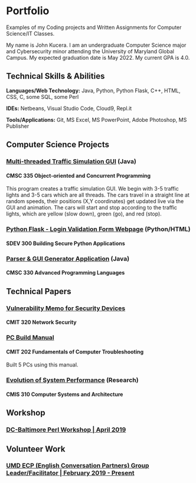 # Portfolio
Examples of my Coding projects and Written Assignments for Computer Science/IT Classes.

My name is John Kucera. I am an undergraduate Computer Science major and Cybersecurity minor attending the University of Maryland Global Campus. My expected graduation date is May 2022. My current GPA is 4.0.

## Technical Skills & Abilities

**Languages/Web Technology:**
Java, Python, Python Flask, C++, HTML, CSS, C, some SQL, some Perl

**IDEs:**
Netbeans, Visual Studio Code, Cloud9, Repl.it

**Tools/Applications:**
Git, MS Excel, MS PowerPoint, Adobe Photoshop, MS Publisher

## Computer Science Projects

### [Multi-threaded Traffic Simulation GUI](./Multi-threadedTrafficSimulationGUI) (Java)
#### CMSC 335 Object-oriented and Concurrent Programming

This program creates a traffic simulation GUI. We begin with 3-5 traffic lights and 3-5 cars which are all threads. The cars travel in a straight line at random speeds, their positions (X,Y coordinates) get updated live via the GUI and animation. The cars will start and stop according to the traffic lights, which are yellow (slow down), green (go), and red (stop).

### [Python Flask - Login Validation Form Webpage](./LoginValidationWebpage) (Python/HTML)
#### SDEV 300 Building Secure Python Applications

### [Parser & GUI Generator Application](./Parser&GUIGenerator) (Java)
#### CMSC 330 Advanced Programming Languages

## Technical Papers

### [Vulnerability Memo for Security Devices](./VulnerabilityMemo.pdf)
#### CMIT 320 Network Security

### [PC Build Manual](./PCBuildManual.pdf) 
#### CMIT 202 Fundamentals of Computer Troubleshooting

Built 5 PCs using this manual.

### [Evolution of System Performance](./SystemPerformance-ResearchPaper.pdf) (Research)
#### CMIS 310 Computer Systems and Architecture

## Workshop

### [DC-Baltimore Perl Workshop | April 2019](https://dcbpw.org/dcbpw2020/)

## Volunteer Work

### [UMD ECP (English Conversation Partners) Group Leader/Facilitator | February 2019 - Present](http://ecpumd.weebly.com/)
